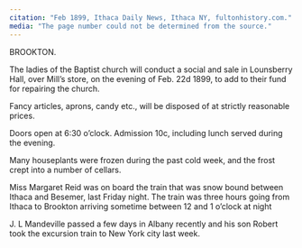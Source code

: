 ```yaml
---
citation: "Feb 1899, Ithaca Daily News, Ithaca NY, fultonhistory.com."
media: "The page number could not be determined from the source."
---
```

BROOKTON. 

The ladies of the Baptist church will conduct a social and sale in Lounsberry Hall, over Mill’s store, on the evening of Feb. 22d 1899, to add to their fund for repairing the church. 

Fancy articles, aprons, candy etc., will be disposed of at strictly reasonable prices. 

Doors open at 6:30 o’clock. Admission 10c, including lunch served during the evening. 

Many houseplants were frozen during the past cold week, and the frost crept into a number of cellars. 

Miss Margaret Reid was on board the train that was snow bound between Ithaca and Besemer, last Friday night. The train was three hours going from Ithaca to Brookton arriving sometime between 12 and 1 o’clock at night 

J. L Mandeville passed a few days in Albany recently and his son Robert took the excursion train to New York city last week. 

